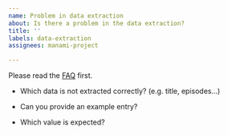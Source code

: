 ```yaml
---
name: Problem in data extraction
about: Is there a problem in the data extraction?
title: ''
labels: data-extraction
assignees: manami-project

---
```


Please read the [FAQ](https://github.com/manami-project/anime-offline-database/blob/master/.github/CONTRIBUTING.md#faq) first.


* Which data is not extracted correctly? (e.g. title, episodes...)


* Can you provide an example entry?


* Which value is expected?